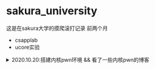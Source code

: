 # sakura_university

这是在sakura大学的摸爬滚打记录
前两个月
- csapplab
- ucore实验

<details>
<summary>2020.10.20:搭建内核pwn环境 && 看了一些内核pwn的博客</summary>
</details>
